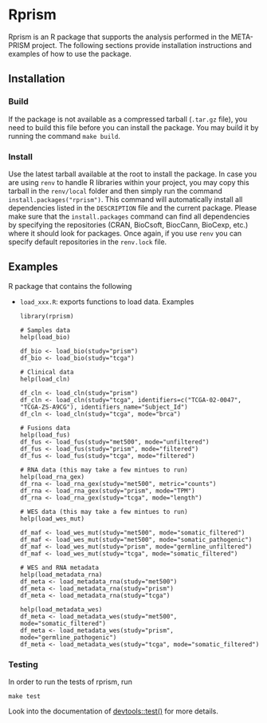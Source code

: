 # Rprism

Rprism is an R package that supports the analysis performed in the META-PRISM project. The following sections provide 
installation instructions and examples of how to use the package.

## Installation

### Build

If the package is not available as a compressed tarball (`.tar.gz` file), you need to build this file before you can 
install the package. You may build it by running the command `make build`.

### Install

Use the latest tarball available at the root to install the package. In case you are using `renv` to handle R libraries
within your project, you may copy this tarball in the `renv/local` folder and then simply run the command
`install.packages("rprism")`. This command will automatically install all dependencies listed in the `DESCRIPTION` file
and the current package. Please make sure that the `install.packages` command can find all dependencies by specifying
the repositories (CRAN, BioCsoft, BiocCann, BioCexp, etc.) where it should look for packages. Once again, if you use
`renv` you can specify default repositories in the `renv.lock` file.

## Examples

R package that contains the following
- `load_xxx.R`: exports functions to load data.
    Examples

    ```
    library(rprism)

    # Samples data
    help(load_bio)

    df_bio <- load_bio(study="prism")
    df_bio <- load_bio(study="tcga")

    # Clinical data
    help(load_cln)

    df_cln <- load_cln(study="prism")
    df_cln <- load_cln(study="tcga", identifiers=c("TCGA-02-0047", "TCGA-ZS-A9CG"), identifiers_name="Subject_Id")
    df_cln <- load_cln(study="tcga", mode="brca")

    # Fusions data
    help(load_fus)
    df_fus <- load_fus(study="met500", mode="unfiltered")
    df_fus <- load_fus(study="prism", mode="filtered")
    df_fus <- load_fus(study="tcga", mode="filtered")

    # RNA data (this may take a few mintues to run)
    help(load_rna_gex)
    df_rna <- load_rna_gex(study="met500", metric="counts")
    df_rna <- load_rna_gex(study="prism", mode="TPM")
    df_rna <- load_rna_gex(study="tcga", mode="length")

    # WES data (this may take a few mintues to run)
    help(load_wes_mut)

    df_maf <- load_wes_mut(study="met500", mode="somatic_filtered")
    df_maf <- load_wes_mut(study="met500", mode="somatic_pathogenic")
    df_maf <- load_wes_mut(study="prism", mode="germline_unfiltered")
    df_maf <- load_wes_mut(study="tcga", mode="somatic_filtered")

    # WES and RNA metadata
    help(load_metadata_rna)
    df_meta <- load_metadata_rna(study="met500")
    df_meta <- load_metadata_rna(study="prism")
    df_meta <- load_metadata_rna(study="tcga")

    help(load_metadata_wes)
    df_meta <- load_metadata_wes(study="met500", mode="somatic_filtered")
    df_meta <- load_metadata_wes(study="prism", mode="germline_pathogenic")
    df_meta <- load_metadata_wes(study="tcga", mode="somatic_filtered")
    ```

### Testing

In order to run the tests of rprism, run

```
make test
```

Look into the documentation of 
[devtools::test()](https://www.rdocumentation.org/packages/devtools/versions/2.3.2/topics/test) for more details.
